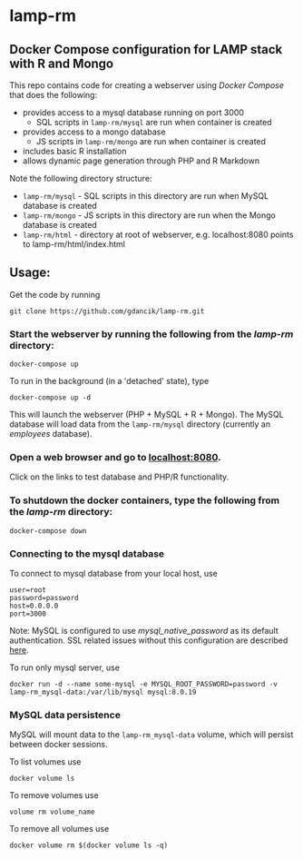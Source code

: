 # lamp-rm
  
## Docker Compose configuration for LAMP stack with R and Mongo 

This repo contains code for creating a webserver using *Docker Compose* that does the following:
- provides access to a mysql database running on port 3000
    - SQL scripts in `lamp-rm/mysql` are run when container is created
- provides access to a mongo database 
    - JS scripts in `lamp-rm/mongo` are run when container is created 
- includes basic R installation
- allows dynamic page generation through PHP and R Markdown

Note the following directory structure:
- `lamp-rm/mysql` - SQL scripts in this directory are run when MySQL database is created
- `lamp-rm/mongo` - JS scripts in this directory are run when the Mongo database is created
- `lamp-rm/html` - directory at root of webserver, e.g. localhost:8080 points to lamp-rm/html/index.html

## Usage:
Get the code by running 

``` 
git clone https://github.com/gdancik/lamp-rm.git
```

### Start the webserver by running the following from the *lamp-rm* directory:

```
docker-compose up
```

To run in the background (in a 'detached' state), type

```
docker-compose up -d
```

This will launch the webserver (PHP + MySQL + R + Mongo). The MySQL database will load data from the `lamp-rm/mysql` directory (currently an *employees* database). 

### Open a web browser and go to [localhost:8080](localhost:8080). 

Click on the links to test database and PHP/R functionality.

### To shutdown the docker containers, type the following from the *lamp-rm* directory:

```
docker-compose down
```

### Connecting to the mysql database

To connect to mysql database from your local host, use

```
user=root
password=password
host=0.0.0.0
port=3000
```

Note: MySQL is configured to use *mysql_native_password* as its default authentication. SSL related issues without this configuration are described [here](https://github.com/gdancik/lamp-rm/blob/main/troubleshooting/mysql.md).

To run only mysql server, use
```
docker run -d --name some-mysql -e MYSQL_ROOT_PASSWORD=password -v lamp-rm_mysql-data:/var/lib/mysql mysql:8.0.19
```

### MySQL data persistence

MySQL will mount data to the `lamp-rm_mysql-data` volume, which will persist between docker sessions.

To list volumes use

```
docker volume ls
```

To remove volumes use 

```
volume rm volume_name
```

To remove all volumes use

```
docker volume rm $(docker volume ls -q)
```



